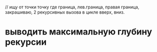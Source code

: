 // ищу от точки точку где граница, лев.граница, правая граница, закрашиваю, 2 рекурсивных вызова в цикле вверх, вниз.

# выводить максимальную глубину рекурсии
